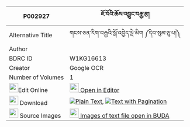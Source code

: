 |P002927|ཇོ་བོའི་ཆོས་འབྱུང་བརྒྱ་རྩ། 
| --- | --- 
|Alternative Title |གངས་ཅན་རིག་བརྒྱའི་སྒོ་འབྱེད་ལྡེ་མིག ༼དེབ་སུམ་ཅུ་པ།༽
|Author | 
|BDRC ID | W1KG16613
|Creator | Google OCR
|Number of Volumes| 1
|<img width="25" src="https://img.icons8.com/color/25/000000/edit-property.png">Edit Online| [<img width="25" src="https://avatars.githubusercontent.com/u/45091458?s=200&v=4"> Open in Editor](http://editor.openpecha.org/P002927)
|<img width="25" src="https://img.icons8.com/fluent/48/000000/download-2.png"/>  Download | [![](https://img.icons8.com/color/20/000000/txt.png)Plain Text](https://github.com/Openpecha/P002927/releases/download/v1/jowo_i_chojung_gyatsa_plain_P002927.zip), [![](https://img.icons8.com/color/20/000000/txt.png)Text with Pagination](https://github.com/Openpecha/P002927/releases/download/v1/jowo_i_chojung_gyatsa_pages_P002927.zip)
|<img width="25" src="https://img.icons8.com/plasticine/100/000000/pictures-folder.png"/>  Source Images | [<img width="25" src="https://library.bdrc.io/icons/BUDA-small.svg"> Images of text file open in BUDA](https://library.bdrc.io/show/bdr:W1KG16613)